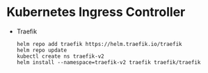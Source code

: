 Kubernetes Ingress Controller
=================================================


- Traefik
    ```
    helm repo add traefik https://helm.traefik.io/traefik
    helm repo update
    kubectl create ns traefik-v2
    helm install --namespace=traefik-v2 traefik traefik/traefik
    ```